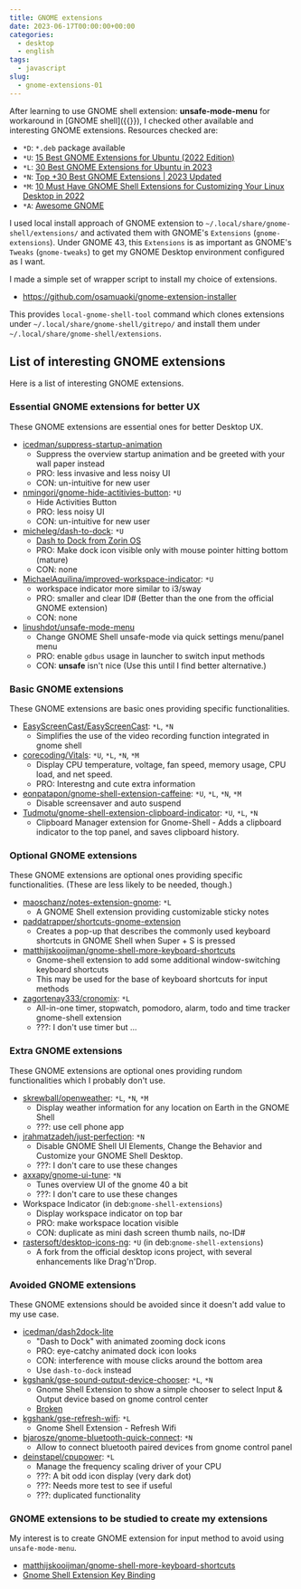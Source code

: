 ```yaml
---
title: GNOME extensions
date: 2023-06-17T00:00:00+00:00
categories:
  - desktop
  - english
tags:
  - javascript
slug:
  - gnome-extensions-01
---
```


After learning to use GNOME shell extension: **unsafe-mode-menu** for
workaround in [GNOME shell]({{<ref note-00044.md>}}), I checked other available and interesting GNOME extensions.  Resources checked are:

- `*D`: `*.deb` package available
- `*U`: [15 Best GNOME Extensions for Ubuntu (2022 Edition)](https://www.omgubuntu.co.uk/best-gnome-shell-extensions)
- `*L`: [30 Best GNOME Extensions for Ubuntu in 2023](https://linuxhint.com/best_gnome_extensions/)
- `*N`: [Top +30 Best GNOME Extensions | 2023 Updated](https://medium.com/nerd-for-tech/18-best-gnome-extensions-8e7c4f947ef5)
- `*M`: [10 Must Have GNOME Shell Extensions for Customizing Your Linux Desktop in 2022](https://www.makeuseof.com/must-have-gnome-shell-extensions-linux-desktop/)
- `*A`: [Awesome GNOME](https://github.com/Kazhnuz/awesome-gnome)

I used local install approach of GNOME extension to
`~/.local/share/gnome-shell/extensions/`
and activated them with GNOME's `Extensions` (`gnome-extensions`).
Under GNOME 43, this
`Extensions` is as important as GNOME's `Tweaks` (`gnome-tweaks`) to get my
GNOME Desktop environment configured as I want.

I made a simple set of wrapper script to install my choice of extensions.

- https://github.com/osamuaoki/gnome-extension-installer

This provides `local-gnome-shell-tool` command which clones extensions under
`~/.local/share/gnome-shell/gitrepo/` and install them under
`~/.local/share/gnome-shell/extensions`.

## List of interesting GNOME extensions

Here is a list of interesting GNOME extensions.

### Essential GNOME extensions for better UX

These GNOME extensions are essential ones for better Desktop UX.

- [icedman/suppress-startup-animation](https://github.com/icedman/suppress-startup-animation.git)
  - Suppress the overview startup animation and be greeted with your wall paper instead
  - PRO: less invasive and less noisy UI
  - CON: un-intuitive for new user
- [nmingori/gnome-hide-actitivies-button](https://github.com/nmingori/gnome-hide-actitivies-button): `*U`
  - Hide Activities Button
  - PRO: less noisy UI
  - CON: un-intuitive for new user
- [micheleg/dash-to-dock](https://github.com/micheleg/dash-to-dock): `*U`
  - [Dash to Dock from Zorin OS](https://extensions.gnome.org/extension/1967/zorin-dash/)
  - PRO: Make dock icon visible only with mouse pointer hitting bottom (mature)
  - CON: none
- [MichaelAquilina/improved-workspace-indicator](https://github.com/MichaelAquilina/improved-workspace-indicator): `*U`
  - workspace indicator more similar to i3/sway
  - PRO: smaller and clear ID# (Better than the one from the official GNOME extension)
  - CON: none
- [linushdot/unsafe-mode-menu](https://github.com/linushdot/unsafe-mode-menu.git)
  - Change GNOME Shell unsafe-mode via quick settings menu/panel menu
  - PRO: enable `gdbus` usage in launcher to switch input methods
  - CON: **unsafe** isn't nice (Use this until I find better alternative.)

### Basic GNOME extensions

These GNOME extensions are basic ones providing specific functionalities.

- [EasyScreenCast/EasyScreenCast](https://github.com/EasyScreenCast/EasyScreenCast): `*L`, `*N`
  - Simplifies the use of the video recording function integrated in gnome shell
- [corecoding/Vitals](https://github.com/corecoding/Vitals): `*U`, `*L`, `*N`, `*M`
  - Display CPU temperature, voltage, fan speed, memory usage, CPU load, and net speed.
  - PRO: Interestng and cute extra information
- [eonpatapon/gnome-shell-extension-caffeine](https://github.com/eonpatapon/gnome-shell-extension-caffeine): `*U`, `*L`, `*N`, `*M`
  - Disable screensaver and auto suspend
- [Tudmotu/gnome-shell-extension-clipboard-indicator](https://github.com/Tudmotu/gnome-shell-extension-clipboard-indicator): `*U`, `*L`, `*N`
  - Clipboard Manager extension for Gnome-Shell - Adds a clipboard indicator to the top panel, and saves clipboard history.

### Optional GNOME extensions

These GNOME extensions are optional ones providing specific functionalities.
(These are less likely to be needed, though.)

- [maoschanz/notes-extension-gnome](https://github.com/maoschanz/notes-extension-gnome): `*L`
  - A GNOME Shell extension providing customizable sticky notes
- [paddatrapper/shortcuts-gnome-extension](https://gitlab.com/paddatrapper/shortcuts-gnome-extension)
  - Creates a pop-up that describes the commonly used keyboard shortcuts in GNOME Shell when Super + S is pressed
- [matthijskooijman/gnome-shell-more-keyboard-shortcuts](https://github.com/matthijskooijman/gnome-shell-more-keyboard-shortcuts)
  - Gnome-shell extension to add some additional window-switching keyboard shortcuts
  - This may be used for the base of keyboard shortcuts for input methods
- [zagortenay333/cronomix](https://github.com/zagortenay333/cronomix): `*L`
  - All-in-one timer, stopwatch, pomodoro, alarm, todo and time tracker gnome-shell extension
  - ???: I don't use timer but ...

### Extra GNOME extensions

These GNOME extensions are optional ones providing rundom functionalities which
I probably don't use.

- [skrewball/openweather](https://gitlab.com/skrewball/openweather): `*L`, `*N`, `*M`
  - Display weather information for any location on Earth in the GNOME Shell
  - ???: use cell phone app
- [jrahmatzadeh/just-perfection](https://gitlab.gnome.org/jrahmatzadeh/just-perfection): `*N`
  - Disable GNOME Shell UI Elements, Change the Behavior and Customize your GNOME Shell Desktop.
  - ???: I don't care to use these changes
- [axxapy/gnome-ui-tune](https://github.com/axxapy/gnome-ui-tune): `*N`
  - Tunes overview UI of the gnome 40 a bit
  - ???: I don't care to use these changes
- Workspace Indicator (in deb:`gnome-shell-extensions`)
  - Display workspace indicator on top bar
  - PRO: make workspace location visible
  - CON: duplicate as mini dash screen thumb nails, no-ID#
- [rastersoft/desktop-icons-ng](https://gitlab.com/rastersoft/desktop-icons-ng): `*U` (in deb:`gnome-shell-extensions`)
  - A fork from the official desktop icons project, with several enhancements like Drag'n'Drop.

### Avoided GNOME extensions

These GNOME extensions should be avoided since it doesn't add value to my use
case.

- [icedman/dash2dock-lite](https://github.com/icedman/dash2dock-lite)
  - "Dash to Dock" with animated zooming dock icons
  - PRO: eye-catchy animated dock icon looks
  - CON: interference with mouse clicks around the bottom area
  - Use `dash-to-dock` instead
- [kgshank/gse-sound-output-device-chooser](https://github.com/kgshank/gse-sound-output-device-chooser): `*L`, `*N`
  - Gnome Shell Extension to show a simple chooser to select Input & Output device based on gnome control center
  - [Broken](https://github.com/kgshank/gse-sound-output-device-chooser/issues/265)
- [kgshank/gse-refresh-wifi](https://github.com/kgshank/gse-refresh-wifi): `*L`
  - Gnome Shell Extension - Refresh Wifi
- [bjarosze/gnome-bluetooth-quick-connect](https://github.com/bjarosze/gnome-bluetooth-quick-connect): `*N`
  - Allow to connect bluetooth paired devices from gnome control panel
- [deinstapel/cpupower](https://github.com/deinstapel/cpupower): `*L`
  - Manage the frequency scaling driver of your CPU
  - ???: A bit odd icon display (very dark dot)
  - ???: Needs more test to see if useful
  - ???: duplicated functionality

### GNOME extensions to be studied to create my extensions

My interest is to create GNOME extension for input method to avoid using `unsafe-mode-menu`.
- [matthijskooijman/gnome-shell-more-keyboard-shortcuts](https://github.com/matthijskooijman/gnome-shell-more-keyboard-shortcuts)
- [Gnome Shell Extension Key Binding](https://superuser.com/questions/471606/gnome-shell-extension-key-binding)

<!--
- [hslbck/gnome-shell-extension-radio](https://github.com/hslbck/gnome-shell-extension-radio): `*L`
  - Gnome shell extension for listening to internet radio streams
- [prateekmedia/netspeedsimplified](https://github.com/prateekmedia/netspeedsimplified): `*U`, `*L`
  - A Net Speed extension With Loads of Customization for GNOME shell.
- [https://github.com/hedayaty/NetSpeed](https://github.com/hedayaty/NetSpeed): `*L`
  - An extension for gnome 3 to show internet speed
-->

<!-- vim: set sw=4 sts=4 ai si et tw=79 ft=markdown: -->
